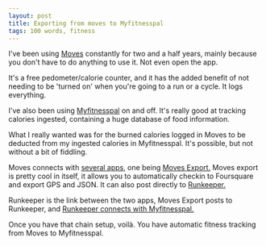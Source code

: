 ```yaml
---
layout: post
title: Exporting from moves to Myfitnesspal
tags: 100 words, fitness
---
```


I've been using [Moves](https://www.moves-app.com/) constantly for two and a half years, mainly because you don't have to do anything to use it. Not even open the app.

It's a free pedometer/calorie counter, and it has the added benefit of not needing to be 'turned on' when you're going to a run or a cycle. It logs everything.

I've also been using [Myfitnesspal](https://www.myfitnesspal.com) on and off. It's really good at tracking calories ingested, containing a huge database of food information.

What I really wanted was for the burned calories logged in Moves to be deducted from my ingested calories in Myfitnesspal. It's possible, but not without a bit of fiddling.

Moves connects with [several apps,](https://apps.moves-app.com/) one being [Moves Export.](http://www.moves-export.com/) Moves export is pretty cool in itself, it allows you to automatically checkin to Foursquare and export GPS and JSON. It can also post directly to [Runkeeper.](http://runkeeper.com)

Runkeeper is the link between the two apps, Moves Export posts to Runkeeper, and [Runkeeper connects with Myfitnesspal.](https://www.myfitnesspal.com/apps/show/102)

Once you have that chain setup, voilà. You have automatic fitness tracking from Moves to Myfitnesspal.
